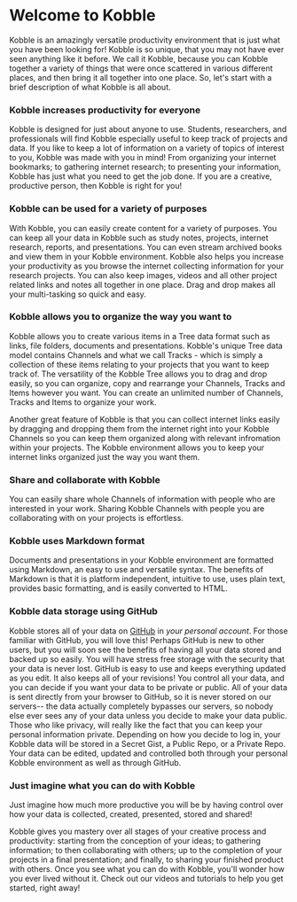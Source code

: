 # Welcome to Kobble
Kobble is an amazingly versatile productivity environment that is just what you have been looking for!
Kobble is so unique, that you may not have ever seen anything like it before.
We call it Kobble, because you can Kobble together a variety of things that were once scattered in various different places, and then bring it all together into one place.
So, let's start with a brief description of what Kobble is all about.

### Kobble increases productivity for everyone
Kobble is designed for just about anyone to use.
Students, researchers, and professionals will find Kobble especially useful to keep track of projects and data.
If you like to keep a lot of information on a variety of topics of interest to you, Kobble was made with you in mind!
From organizing your internet bookmarks; to gathering internet research; to presenting your information, Kobble has just what you need to get the job done.
If you are a creative, productive person, then Kobble is right for you!

### Kobble can be used for a variety of purposes
With Kobble, you can easily create content for a variety of purposes.
You can keep all your data in Kobble such as study notes, projects, internet research, reports, and presentations. You can even stream archived books and view them in your Kobble environment. 
Kobble also helps you increase your productivity as you browse the internet collecting information for your research projects.
You can also keep images, videos and all other project related links and notes all together in one place. Drag and drop makes all your multi-tasking so quick and easy. 

### Kobble allows you to organize the way you want to
Kobble allows you to create various items in a Tree data format such as links, file folders, documents and presentations.
Kobble's unique Tree data model contains Channels and what we call Tracks - which is simply a collection of these items relating to your projects that you want to keep track of.
The versatility of the Kobble Tree allows you to drag and drop easily, so you can organize, copy and rearrange your Channels, Tracks and Items however you want.
You can create an unlimited number of Channels, Tracks and Items to organize your work. 

Another great feature of Kobble is that you can collect internet links easily by dragging and dropping them from the internet right into your Kobble Channels so you can keep them organized along with relevant infromation within your projects. The Kobble environment allows you to keep your internet links organized just the way you want them.

### Share and collaborate with Kobble
You can easily share whole Channels of information with people who are interested in your work. Sharing Kobble Channels with people you are collaborating with on your projects is effortless.

### Kobble uses Markdown format
Documents and presentations in your Kobble environment are formatted using Markdown, an easy to use and versatile syntax.  The benefits of Markdown is that it is platform independent, intuitive to use, uses plain text, provides basic formatting, and is easily converted to HTML.

### Kobble data storage using GitHub
Kobble stores all of your data on [GitHub](https://github.com) in *your personal account*. 
For those familiar with GitHub, you will love this! Perhaps GitHub is new to other users, but you will soon see the benefits of having all your data stored and backed up so easily. You will have stress free storage with the security that your data is never lost. GitHub is easy to use and keeps everything updated as you edit. It also keeps all of your revisions!
You control all your data, and you can decide if you want your data to be private or public.
All of your data is sent directly from your browser to GitHub, so it is never stored on our servers-- the data actually completely bypasses our servers, so nobody else ever sees any of your data unless you decide to make your data public.
Those who like privacy, will really like the fact that you can keep your personal information private.
Depending on how you decide to log in, your Kobble data will be stored in a Secret Gist, a Public Repo, or a Private Repo.
Your data can be edited, updated and controlled both through your personal Kobble environment as well as through GitHub.

### Just imagine what you can do with Kobble
Just imagine how much more productive you will be by having control over how your data is collected, created, presented, stored and shared!

Kobble gives you mastery over all stages of your creative process and productivity: starting from the conception of your ideas; to gathering information; to then collaborating with others; up to the completion of your projects in a final presentation; and finally, to sharing your finished product with others. Once you see what you can do with Kobble, you'll wonder how you ever lived without it. 
Check out our videos and tutorials to help you get started, right away!

